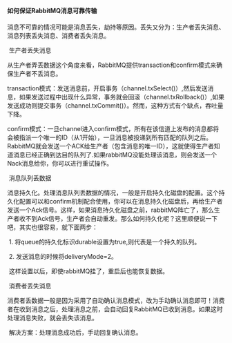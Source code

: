 #### 如何保证RabbitMQ消息可靠传输

消息不可靠的情况可能是消息丢失，劫持等原因。丢失又分为：生产者丢失消息、消息列表丢失消息、消费者丢失消息。

​     生产者丢失消息

​         从生产者弄丢数据这个角度来看，RabbitMQ提供transaction和confirm模式来确保生产者不丢消息。

​         transaction模式：发送消息前，开启事务（channel.txSelect()）,然后发送消息，如果发送过程中出现什么异常，事务就会回滚（channel.txRollback()）,如果发送成功则提交事务（channel.txCommit()）。然而，这种方式有个缺点，吞吐量下降。

​         confirm模式：一旦channel进入confirm模式，所有在该信道上发布的消息都将会被指派一个唯一的ID（从1开始），一旦消息被投递到所有匹配的队列之后。RabbitMQ就会发送一个ACK给生产者（包含消息的唯一ID），这就使得生产者知道消息已经正确到达目的队列了.如果rabbitMQ没能处理该消息，则会发送一个Nack消息给你，你可以进行重试操作。

​     消息队列丢数据

​         消息持久化。处理消息队列丢数据的情况，一般是开启持久化磁盘的配置。这个持久化配置可以和confirm机制配合使用，你可以在消息持久化磁盘后，再给生产者发送一个Ack信号。这样，如果消息持久化磁盘之前，rabbitMQ阵亡了，那么生产者收不到Ack信号，生产者会自动重发。那么如何持久化呢？这里顺便说一下吧，其实也很容易，就下面两步：

​             1. 将queue的持久化标识durable设置为true,则代表是一个持久的队列。

​             2. 发送消息的时候将deliveryMode=2。

​             这样设置以后，即使rabbitMQ挂了，重启后也能恢复数据。

​     消费者丢失消息

​         消费者丢数据一般是因为采用了自动确认消息模式，改为手动确认消息即可！消费者在收到消息之后，处理消息之前，会自动回复RabbitMQ已收到消息。如果这时处理消息失败，就会丢失该消息。

​         解决方案：处理消息成功后，手动回复确认消息。